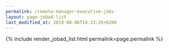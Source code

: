 ```yaml
---
permalink: /remote-manager-executive-jobs
layout: page-jobad-list
last_modified_at: 2019-08-06T18:33:26+0200
---
```

{% include render_jobad_list.html permalink=page.permalink %}
